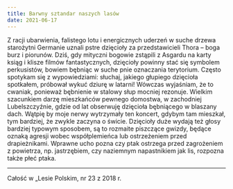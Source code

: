 ```yaml
---
title: Barwny sztandar naszych lasów
date: 2021-06-17
---
```

Z racji ubarwienia, falistego lotu i energicznych uderzeń w suche drzewa starożytni Germanie uznali pstre dzięcioły za przedstawicieli Thora – boga burz i piorunów. Dziś, gdy mityczni bogowie zstąpili z Asgardu na karty ksiąg i klisze filmów fantastycznych, dzięcioły powinny stać się symbolem perkusistów, bowiem bębniąc w suche pnie oznaczania terytorium. Często spotykam się z wypowiedziami: słuchaj, jakiego głupiego dzięcioła spotkałem, próbował wykuć dziurę w latarni! Wówczas wyjaśniam, że to cwaniak, ponieważ bębnienie w stalowy słup mocniej rezonuje. Wielkim szacunkiem darzę mieszkańców pewnego domostwa, w zachodniej Lubelszczyźnie, gdzie od lat obserwuję dzięcioła bębniącego w blaszany dach. Wątpię by moje nerwy wytrzymały ten koncert, gdybym tam mieszkał, tym bardziej, że zwykle zaczyna o świcie. Dzięcioły duże wydają też głosy bardziej typowym sposobem, są to rozmaite piszczące gwizdy, będące oznaką agresji wobec współplemieńca lub ostrzeżeniem przed drapieżnikami. Wprawne ucho pozna czy ptak ostrzega przed zagrożeniem z powietrza, np. jastrzębiem, czy naziemnym napastnikiem jak lis, rozpozna także płeć ptaka.

***

Całość w „Lesie Polskim, nr 23 z 2018 r.